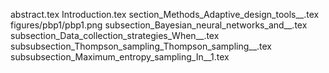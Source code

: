 abstract.tex
Introduction.tex
section_Methods_Adaptive_design_tools__.tex
figures/pbp1/pbp1.png
subsection_Bayesian_neural_networks_and__.tex
subsection_Data_collection_strategies_When__.tex
subsubsection_Thompson_sampling_Thompson_sampling__.tex
subsubsection_Maximum_entropy_sampling_In__1.tex
